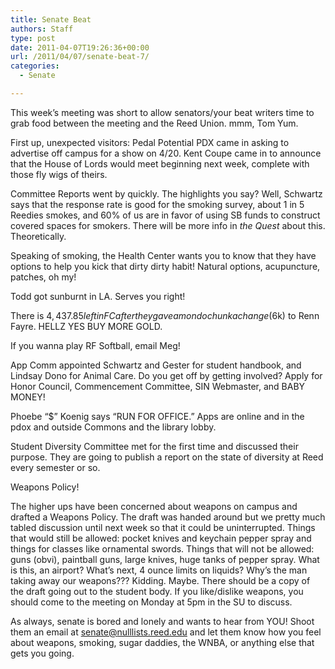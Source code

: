 ```yaml
---
title: Senate Beat
authors: Staff
type: post
date: 2011-04-07T19:26:36+00:00
url: /2011/04/07/senate-beat-7/
categories:
  - Senate

---
```

This week’s meeting was short to allow senators/your beat writers time to grab food between the meeting and the Reed Union. mmm, Tom Yum.

First up, unexpected visitors: Pedal Potential PDX came in asking to advertise off campus for a show on 4/20. Kent Coupe came in to announce that the House of Lords would meet beginning next week, complete with those fly wigs of theirs.

Committee Reports went by quickly. The highlights you say? Well, Schwartz says that the response rate is good for the smoking survey, about 1 in 5 Reedies smokes, and 60% of us are in favor of using SB funds to construct covered spaces for smokers. There will be more info in _the Quest_ about this. Theoretically.

Speaking of smoking, the Health Center wants you to know that they have options to help you kick that dirty dirty habit! Natural options, acupuncture, patches, oh my!

Todd got sunburnt in LA. Serves you right!

There is $4,437.85 left in FC after they gave a mondo chunka change ($6k) to Renn Fayre. HELLZ YES BUY MORE GOLD.

If you wanna play RF Softball, email Meg!

App Comm appointed Schwartz and Gester for student handbook, and Lindsay Dono for Animal Care. Do you get off by getting involved? Apply for Honor Council, Commencement Committee, SIN Webmaster, and BABY MONEY!

Phoebe “$” Koenig says “RUN FOR OFFICE.” Apps are online and in the pdox and outside Commons and the library lobby.

Student Diversity Committee met for the first time and discussed their purpose. They are going to publish a report on the state of diversity at Reed every semester or so.

Weapons Policy!

The higher ups have been concerned about weapons on campus and drafted a Weapons Policy. The draft was handed around but we pretty much tabled discussion until next week so that it could be uninterrupted. Things that would still be allowed: pocket knives and keychain pepper spray and things for classes like ornamental swords. Things that will not be allowed: guns (obvi), paintball guns, large knives, huge tanks of pepper spray. What is this, an airport? What’s next, 4 ounce limits on liquids? Why’s the man taking away our weapons??? Kidding. Maybe. There should be a copy of the draft going out to the student body. If you like/dislike weapons, you should come to the meeting on Monday at 5pm in the SU to discuss.

As always, senate is bored and lonely and wants to hear from YOU! Shoot them an email at [&#x73;&#x65;&#x6e;&#x61;&#x74;&#x65;&#x40;<span class="oe_displaynone">null</span>&#x6c;&#x69;&#x73;&#x74;&#x73;&#x2e;&#x72;&#x65;&#x65;&#x64;&#x2e;&#x65;&#x64;&#x75;][1] and let them know how you feel about weapons, smoking, sugar daddies, the WNBA, or anything else that gets you going.

 [1]: mailto:&#x73;&#x65;&#x6e;&#x61;&#x74;&#x65;&#x40;&#x6c;&#x69;&#x73;&#x74;&#x73;&#x2e;&#x72;&#x65;&#x65;&#x64;&#x2e;&#x65;&#x64;&#x75;
